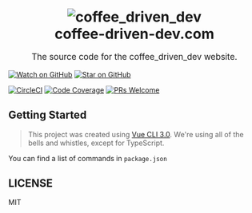<h1 align="center">
	<img alt="coffee_driven_dev" src="https://placehold.it/200" />
	<br>
	coffee-driven-dev.com
	<br>
</h1>
<p align="center" style="font-size: 1.2em;">
	The source code for the coffee_driven_dev website.
</p>

[![Watch on GitHub][github-watch-badge]][github-watch]
[![Star on GitHub][github-star-badge]][github-star]

[![CircleCI][circle-ci-badge]][circle-ci]
[![Code Coverage][coverage-badge]][coverage]
[![PRs Welcome][prs-badge]][prs]

## Getting Started

> This project was created using [Vue CLI 3.0](https://github.com/vuejs/vue-cli). We're using all of the bells and whistles, except for TypeScript.

You can find a list of commands in `package.json`


## LICENSE

MIT

[circle-ci-badge]: https://circleci.com/gh/coffee-driven-dev/coffee-driven-dev.com.svg?style=svg
[circle-ci]: https://circleci.com/gh/coffee-driven-dev/coffee-driven-dev.com
[coverage-badge]: https://img.shields.io/codecov/c/github/coffee-driven-dev/coffee-driven-dev.com.svg?style=flat-square
[coverage]: https://codecov.io/github/coffee-driven-dev/coffee-driven-dev.com
[github-watch-badge]: https://img.shields.io/github/watchers/coffee-driven-dev/coffee-driven-dev.com.svg?style=social
[github-watch]: https://github.com/coffee-driven-dev/coffee-driven-dev.com/watchers
[github-star-badge]: https://img.shields.io/github/stars/coffee-driven-dev/coffee-driven-dev.com.svg?style=social
[github-star]: https://github.com/coffee-driven-dev/coffee-driven-dev.com/stargazers
[prs-badge]: https://img.shields.io/badge/PRs-welcome-brightgreen.svg?style=flat-square
[prs]: http://makeapullrequest.com